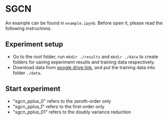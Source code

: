 # SGCN

An example can be found in `example.ipynb`. Before open it, please read the following instructions.

## Experiment setup
- Go to the root folder, run `mkdir ./results` and `mkdir ./data` to create folders for saving experiment results and training data respectively.
- Download data from [google drive link](https://drive.google.com/drive/folders/1qrFuQOxrbaDziJFeEkpAiXmL_C8dlk3K?usp=sharing), and put the training data into folder `./data`.

## Start experiment
- "sgcn_pplus_0" refers to the zeroth-order only
- "sgcn_pplus_1" refers to the first-order only
- "sgcn_pplus_01" refers to the doubly variance reduction